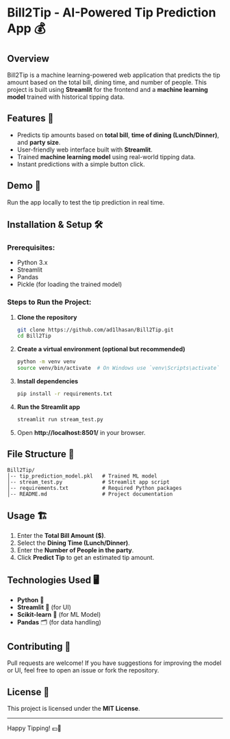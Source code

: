 # Bill2Tip - AI-Powered Tip Prediction App 💰

## Overview
Bill2Tip is a machine learning-powered web application that predicts the tip amount based on the total bill, dining time, and number of people. This project is built using **Streamlit** for the frontend and a **machine learning model** trained with historical tipping data.

## Features 🚀
- Predicts tip amounts based on **total bill**, **time of dining (Lunch/Dinner)**, and **party size**.
- User-friendly web interface built with **Streamlit**.
- Trained **machine learning model** using real-world tipping data.
- Instant predictions with a simple button click.

## Demo 🎥
Run the app locally to test the tip prediction in real time.

## Installation & Setup 🛠️
### Prerequisites:
- Python 3.x
- Streamlit
- Pandas
- Pickle (for loading the trained model)

### Steps to Run the Project:
1. **Clone the repository**
   ```sh
   git clone https://github.com/ad1lhasan/Bill2Tip.git
   cd Bill2Tip
   ```
2. **Create a virtual environment (optional but recommended)**
   ```sh
   python -m venv venv
   source venv/bin/activate  # On Windows use `venv\Scripts\activate`
   ```
3. **Install dependencies**
   ```sh
   pip install -r requirements.txt
   ```
4. **Run the Streamlit app**
   ```sh
   streamlit run stream_test.py
   ```
5. Open **http://localhost:8501/** in your browser.

## File Structure 📂
```
Bill2Tip/
│-- tip_prediction_model.pkl   # Trained ML model
│-- stream_test.py             # Streamlit app script
│-- requirements.txt           # Required Python packages
│-- README.md                  # Project documentation
```

## Usage 🏗️
1. Enter the **Total Bill Amount ($)**.
2. Select the **Dining Time (Lunch/Dinner)**.
3. Enter the **Number of People in the party**.
4. Click **Predict Tip** to get an estimated tip amount.

## Technologies Used 🖥️
- **Python** 🐍
- **Streamlit** 🎨 (for UI)
- **Scikit-learn** 🤖 (for ML Model)
- **Pandas** 🗂 (for data handling)

## Contributing 🤝
Pull requests are welcome! If you have suggestions for improving the model or UI, feel free to open an issue or fork the repository.

## License 📜
This project is licensed under the **MIT License**.

---
Happy Tipping! 💵🎉

